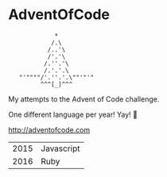 # AdventOfCode

```
             *
            /.\
           /..'\
           /'.'\
          /.''.'\
          /.'.'.\
   "'""""/'.''.'.\""'"'"
         ^^^[_]^^^
```

My attempts to the Advent of Code challenge.

One different language per year! Yay! :tada:

http://adventofcode.com

<table>
  <tr>
      <td>2015</td>
      <td>Javascript</td>
  </tr>
  <tr>
      <td>2016</td>
      <td>Ruby</td>
  </tr>
</table>
